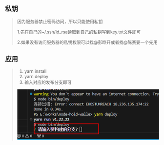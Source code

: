 ## 私钥
> 因为服务器禁止密码访问，所以只能使用私钥
> 
> 1.先在自己的~/.ssh/id_rsa读取到自己的私钥写到key.txt文件即可
> 
> 2.如果没有访问服务器的私钥权限可以找@彭晔开或者找@陈赛要一个先用
## 应用
> 1. yarn install
> 2. yarn deploy
> 3. 输入对应的发布分支即可
>
> ![alt text](./images/image.png)
